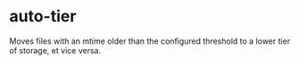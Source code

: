 # auto-tier
Moves files with an mtime older than the configured threshold to a lower tier of storage, et vice versa.

